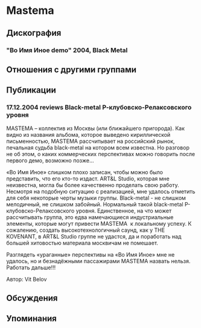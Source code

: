 # Mastema



## Дискография

### "Во Имя Иное demo" 2004, Black Metal




## Отношения с другими группами


## Публикации

### 17.12.2004 reviews Black-metal Р-клубовско-Релаксовского уровня

<P>MASTEMA – коллектив из Москвы (или ближайшего пригорода). Как видно из названия альбома, которое выведено кириллической письменностью, MASTEMA рассчитывает на российский рынок, печальная судьба black-metal на котором всем известна. Но разговор не об этом, о каких коммерческих перспективах можно говорить после первого демо, возможно позже…</P>
<P>«Во Имя Иное» слишком плохо записан, чтобы можно было представить, что его кто-то издаст. ART&L Studio, которая мне неизвестна, могла бы более качественно проделать свою работу. Несмотря на подобную ситуацию с реализацией, мне удалось отметить для себя некоторые черты музыки группы. Black-metal - не слишком мелодичный, не слишком забойный. Нормальный такой black-metal Р-клубовско-Релаксовского уровня. Единственное, на что может рассчитывать группа, это едва намечающиеся индустриальные элементы, которые могут привести MASTEMA&nbsp; к локальному успеху. К сожалению, создать высокотехнологичный саунд, как у THE KOVENANT, в ART&L Studio группе не удастся, да и поработать над большей хитовостью материала москвичам не помешает.</P>
<P>Разглядеть «ураганные» перспективы на «Во Имя Иное» мне не удалось, но и безнадёжными пассажирами MASTEMA назвать нельзя. Работать дальше!!!</P>
Автор: Vit Belov


## Обсуждения


## Упоминания

